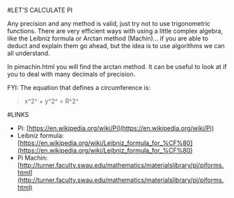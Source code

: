 #LET'S CALCULATE PI

Any precision and any method is valid, just try not to use trigonometric functions. There are very efficient ways with using a little complex algebra, like the Leibniz formula or Arctan method (Machin)... if you are able to deduct and explain them go ahead, but the idea is to use algorithms we can all understand.

In pimachin.html you will find the arctan method. It can be useful to look at if you to deal with many decimals of precision.

FYI: The equation that defines a circumference is:
>x^2^ + y^2^ = R^2^

#LINKS
- Pi: [https://en.wikipedia.org/wiki/Pi](https://en.wikipedia.org/wiki/Pi)
- Leibniz formula: [https://en.wikipedia.org/wiki/Leibniz_formula_for_%CF%80](https://en.wikipedia.org/wiki/Leibniz_formula_for_%CF%80)
- Pi Machin: [http://turner.faculty.swau.edu/mathematics/materialslibrary/pi/piforms.html](http://turner.faculty.swau.edu/mathematics/materialslibrary/pi/piforms.html)
